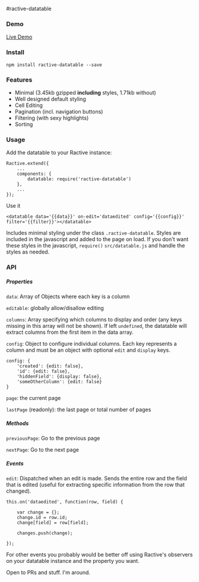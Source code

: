 #ractive-datatable


### Demo

[Live Demo](http://jondum.github.com/ractive-datatable/demo/)

### Install

```
npm install ractive-datatable --save
```

### Features

* Minimal (3.45kb gzipped **including** styles, 1.71kb without)
* Well designed default styling
* Cell Editing
* Pagination (incl. navigation buttons)
* Filtering (with sexy highlights)
* Sorting


### Usage

Add the datatable to your Ractive instance:

```
Ractive.extend({
    ...
    components: {
        datatable: require('ractive-datatable')
    },
    ...
});
```

Use it

```
<datatable data='{{data}}' on-edit='dataedited' config='{{config}}' filter='{{filter}}'></datatable>
```

Includes minimal styling under the class `.ractive-datatable`. Styles are included in the javascript and added to the page on load. If you don't want these styles in the javascript, `require()` `src/datatable.js` and handle the styles as needed.

### API

##### Properties

`data`: Array of Objects where each key is a column

`editable`: globally allow/disallow editing

`columns`: Array specifying which columns to display and order (any keys missing in this array will not be shown). If left `undefined`, the datatable will extract columns from the first item in the data array.

`config`: Object to configure individual columns. Each key represents a column and must be an object with optional `edit` and `display` keys.

```
config: {
    'created': {edit: false},
    'id': {edit: false},
    'hiddenField': {display: false},
    'someOtherColumn': {edit: false}  
}
```

`page`: the current page

`lastPage` (readonly): the last page or total number of pages

##### Methods


`previousPage`: Go to the previous page

`nextPage`: Go to the next page


##### Events

`edit`: Dispatched when an edit is made. Sends the entire row and the field that is edited (useful for extracting specific information from the row that changed).

```
this.on('dataedited', function(row, field) {
    
    var change = {};
    change.id = row.id;
    change[field] = row[field];
    
    changes.push(change);
    
});
```

For other events you probably would be better off using Ractive's observers on your datatable instance and the property you want.

Open to PRs and stuff. I'm around.


